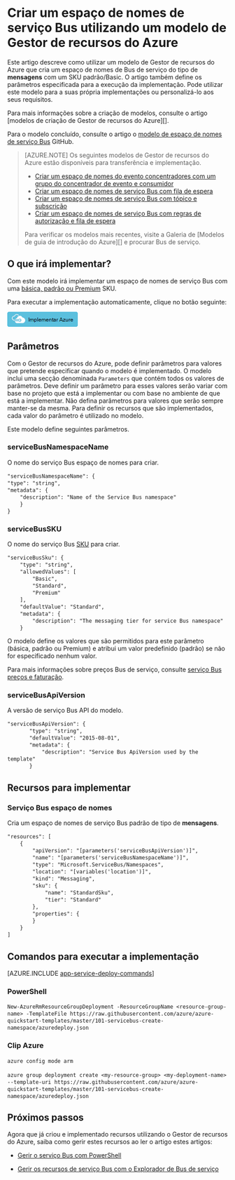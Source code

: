 <properties
    pageTitle="Criar um espaço de nomes de serviço Bus através de um modelo de Gestor de recursos | Microsoft Azure"
    description="Utilizar o Gestor de recursos do Azure modelo para criar um espaço de nomes de serviço Bus"
    services="service-bus"
    documentationCenter=".net"
    authors="sethmanheim"
    manager="timlt"
    editor=""/>

<tags
    ms.service="service-bus"
    ms.devlang="tbd"
    ms.topic="article"
    ms.tgt_pltfrm="dotnet"
    ms.workload="na"
    ms.date="10/04/2016"
    ms.author="sethm;shvija"/>

# <a name="create-a-service-bus-namespace-using-an-azure-resource-manager-template"></a>Criar um espaço de nomes de serviço Bus utilizando um modelo de Gestor de recursos do Azure

Este artigo descreve como utilizar um modelo de Gestor de recursos do Azure que cria um espaço de nomes de Bus de serviço do tipo de **mensagens** com um SKU padrão/Basic. O artigo também define os parâmetros especificada para a execução da implementação. Pode utilizar este modelo para a suas própria implementações ou personalizá-lo aos seus requisitos.

Para mais informações sobre a criação de modelos, consulte o artigo [modelos de criação de Gestor de recursos do Azure][].

Para o modelo concluído, consulte o artigo o [modelo de espaço de nomes de serviço Bus][] GitHub.

>[AZURE.NOTE] Os seguintes modelos de Gestor de recursos do Azure estão disponíveis para transferência e implementação. 
>
>-    [Criar um espaço de nomes do evento concentradores com um grupo do concentrador de evento e consumidor](../event-hubs/event-hubs-resource-manager-namespace-event-hub.md)
>-    [Criar um espaço de nomes de serviço Bus com fila de espera](service-bus-resource-manager-namespace-queue.md)
>-    [Criar um espaço de nomes de serviço Bus com tópico e subscrição](service-bus-resource-manager-namespace-topic.md)
>-    [Criar um espaço de nomes de serviço Bus com regras de autorização e fila de espera](service-bus-resource-manager-namespace-auth-rule.md)
>
>Para verificar os modelos mais recentes, visite a Galeria de [Modelos de guia de introdução do Azure][] e procurar Bus de serviço.

## <a name="what-will-you-deploy"></a>O que irá implementar?

Com este modelo irá implementar um espaço de nomes de serviço Bus com uma [básica, padrão ou Premium](https://azure.microsoft.com/pricing/details/service-bus/) SKU.

Para executar a implementação automaticamente, clique no botão seguinte:

[![Implementar Azure](./media/service-bus-resource-manager-namespace/deploybutton.png)](https://portal.azure.com/#create/Microsoft.Template/uri/https%3A%2F%2Fraw.githubusercontent.com%2FAzure%2Fazure-quickstart-templates%2Fmaster%2F101-servicebus-create-namespace%2Fazuredeploy.json)

## <a name="parameters"></a>Parâmetros

Com o Gestor de recursos do Azure, pode definir parâmetros para valores que pretende especificar quando o modelo é implementado. O modelo inclui uma secção denominada `Parameters` que contém todos os valores de parâmetros. Deve definir um parâmetro para esses valores serão variar com base no projeto que está a implementar ou com base no ambiente de que está a implementar. Não defina parâmetros para valores que serão sempre manter-se da mesma. Para definir os recursos que são implementados, cada valor do parâmetro é utilizado no modelo.

Este modelo define seguintes parâmetros.

### <a name="servicebusnamespacename"></a>serviceBusNamespaceName

O nome do serviço Bus espaço de nomes para criar.

```
"serviceBusNamespaceName": {
"type": "string",
"metadata": { 
    "description": "Name of the Service Bus namespace" 
    }
}
```

### <a name="servicebussku"></a>serviceBusSKU

O nome do serviço Bus [SKU](https://azure.microsoft.com/pricing/details/service-bus/) para criar.

```
"serviceBusSku": { 
    "type": "string", 
    "allowedValues": [ 
        "Basic", 
        "Standard",
        "Premium" 
    ], 
    "defaultValue": "Standard", 
    "metadata": { 
        "description": "The messaging tier for service Bus namespace" 
    } 

```

O modelo define os valores que são permitidos para este parâmetro (básica, padrão ou Premium) e atribui um valor predefinido (padrão) se não for especificado nenhum valor.

Para mais informações sobre preços Bus de serviço, consulte [serviço Bus preços e faturação][].

### <a name="servicebusapiversion"></a>serviceBusApiVersion

A versão de serviço Bus API do modelo.

```
"serviceBusApiVersion": { 
       "type": "string", 
       "defaultValue": "2015-08-01", 
       "metadata": { 
           "description": "Service Bus ApiVersion used by the template" 
       } 
```

## <a name="resources-to-deploy"></a>Recursos para implementar

### <a name="service-bus-namespace"></a>Serviço Bus espaço de nomes

Cria um espaço de nomes de serviço Bus padrão de tipo de **mensagens**.

```
"resources": [
    {
        "apiVersion": "[parameters('serviceBusApiVersion')]",
        "name": "[parameters('serviceBusNamespaceName')]",
        "type": "Microsoft.ServiceBus/Namespaces",
        "location": "[variables('location')]",
        "kind": "Messaging",
        "sku": {
            "name": "StandardSku",
            "tier": "Standard"
        },
        "properties": {
        }
    }
]
```

## <a name="commands-to-run-deployment"></a>Comandos para executar a implementação

[AZURE.INCLUDE [app-service-deploy-commands](../../includes/app-service-deploy-commands.md)]

### <a name="powershell"></a>PowerShell

```
New-AzureRmResourceGroupDeployment -ResourceGroupName <resource-group-name> -TemplateFile https://raw.githubusercontent.com/azure/azure-quickstart-templates/master/101-servicebus-create-namespace/azuredeploy.json
```

### <a name="azure-cli"></a>Clip Azure

```
azure config mode arm

azure group deployment create <my-resource-group> <my-deployment-name> --template-uri https://raw.githubusercontent.com/azure/azure-quickstart-templates/master/101-servicebus-create-namespace/azuredeploy.json
```

## <a name="next-steps"></a>Próximos passos

Agora que já criou e implementado recursos utilizando o Gestor de recursos do Azure, saiba como gerir estes recursos ao ler o artigo estes artigos:

- [Gerir o serviço Bus com PowerShell](service-bus-powershell-how-to-provision.md)
- [Gerir os recursos de serviço Bus com o Explorador de Bus de serviço](https://code.msdn.microsoft.com/Service-Bus-Explorer-f2abca5a)

  [Criação de modelos de Gestor de recursos do Azure]: ../resource-group-authoring-templates.md
  [Modelo de espaço de nomes de serviço Bus]: https://github.com/Azure/azure-quickstart-templates/blob/master/101-servicebus-create-namespace/
  [Guia de introdução Azure modelos]: https://azure.microsoft.com/documentation/templates/?term=service+bus
  [Serviço Bus preços e faturação]: https://azure.microsoft.com/documentation/articles/service-bus-pricing-billing/
  [Using Azure PowerShell with Azure Resource Manager]: ../powershell-azure-resource-manager.md
  [Using the Azure CLI for Mac, Linux, and Windows with Azure Resource Management]: ../xplat-cli-azure-resource-manager.md
